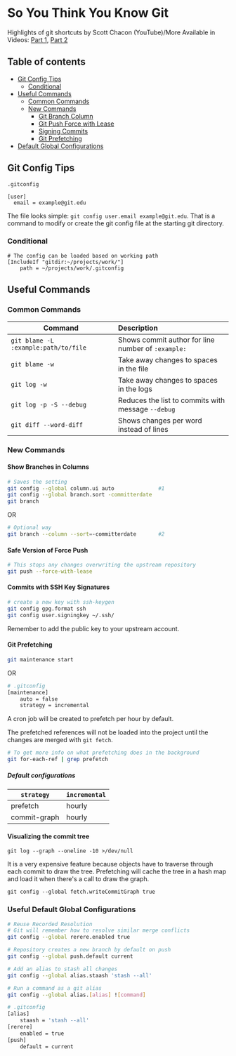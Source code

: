 # So You Think You Know Git

Highlights of git shortcuts by Scott Chacon (YouTube)/More Available in Videos: [Part 1](https://www.youtube.com/watch?v=aolI_Rz0ZqY), [Part 2](https://www.youtube.com/watch?v=Md44rcw13k4)


## Table of contents

<!--ts-->
  * [Git Config Tips](#git-config-tips)
    * [Conditional](#conditional)
  * [Useful Commands](#useful-commands)
    * [Common Commands](#common-commands)
    * [New Commands](#new-commands)
      * [Git Branch Column](#git-branch-column)
      * [Git Push Force with Lease](#git-push-force-with-lease)
      * [Signing Commits](#signing-commits)
      * [Git Prefetching](#git-prefetching)
   * [Default Global Configurations](#default-global-configurations)
<!--te-->

## Git Config Tips

`.gitconfig`


```gitconfig
[user]
  email = example@git.edu
```
The file looks simple: `git config user.email example@git.edu`. That is a command to modify or create the git config file at the starting git directory.


### Conditional

```gitconfig
# The config can be loaded based on working path
[IncludeIf "gitdir:~/projects/work/"]
    path = ~/projects/work/.gitconfig
```

## Useful Commands

### Common Commands
|  Command  |  Description  |
| --------  | :------ |
| `git blame -L :example:path/to/file`|  Shows commit author for line number of `:example:` |
| `git blame -w` | Take away changes to spaces in the file |
| `git log -w` | Take away changes to spaces in the logs|
| `git log -p -S --debug` | Reduces the list to commits with message `--debug` |
| `git diff --word-diff` | Shows changes per word instead of lines |

### New Commands

#### Show Branches in Columns

```bash
# Saves the setting
git config --global column.ui auto              #1
git config --global branch.sort -committerdate  
git branch 
```
OR
```bash
# Optional way
git branch --column --sort=-committerdate       #2
```

#### Safe Version of Force Push
```bash
# This stops any changes overwriting the upstream repository
git push --force-with-lease
```



#### Commits with SSH Key Signatures
```bash
# create a new key with ssh-keygen
git config gpg.format ssh
git config user.signingkey ~/.ssh/
```
Remember to add the public key to your upstream account.


#### Git Prefetching
```bash
git maintenance start
```
OR

```bash
# .gitconfig
[maintenance]
    auto = false
    strategy = incremental
```
A cron job will be created to prefetch per hour by default.

The prefetched references will not be loaded into the project until the changes are merged with `git fetch`. 

```bash
# To get more info on what prefetching does in the background
git for-each-ref | grep prefetch
```

##### Default configurations
|`strategy`| `incremental` |
|-----|-----|
|prefetch | hourly|
|commit-graph | hourly|

#### Visualizing the commit tree
```
git log --graph --oneline -10 >/dev/null
```

It is a very expensive feature because objects have to traverse through each commit to draw the tree.
Prefetching will cache the tree in a hash map and load it when there's a call to draw the graph.

```
git config --global fetch.writeCommitGraph true
```

### Useful Default Global Configurations
```bash
# Reuse Recorded Resolution
# Git will remember how to resolve similar merge conflicts
git config --global rerere.enabled true

# Repository creates a new branch by default on push
git config --global push.default current

# Add an alias to stash all changes
git config --global alias.staash 'stash --all'

# Run a command as a git alias
git config --global alias.[alias] ![command]
```

```bash
# .gitconfig
[alias]
    staash = 'stash --all'
[rerere]
    enabled = true
[push]
    default = current
```
